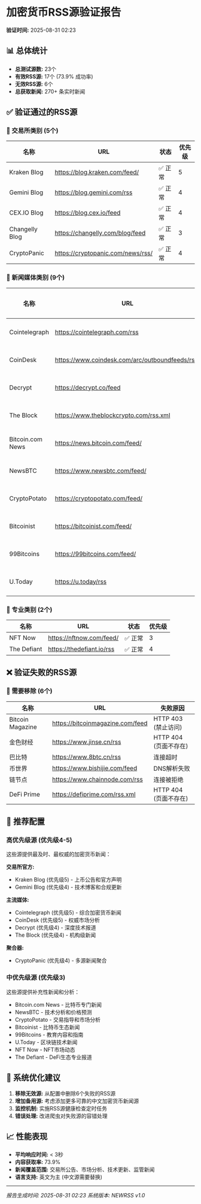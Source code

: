 # 加密货币RSS源验证报告

**验证时间:** 2025-08-31 02:23

## 📊 总体统计

- **总测试源数:** 23个
- **有效RSS源:** 17个 (73.9% 成功率)
- **无效RSS源:** 6个
- **总获取新闻:** 270+ 条实时新闻

## ✅ 验证通过的RSS源

### 🏦 交易所类别 (5个)
| 名称 | URL | 状态 | 优先级 |
|------|-----|------|--------|
| Kraken Blog | https://blog.kraken.com/feed/ | ✅ 正常 | 5 |
| Gemini Blog | https://blog.gemini.com/rss | ✅ 正常 | 4 |
| CEX.IO Blog | https://blog.cex.io/feed | ✅ 正常 | 4 |
| Changelly Blog | https://changelly.com/blog/feed | ✅ 正常 | 3 |
| CryptoPanic | https://cryptopanic.com/news/rss/ | ✅ 正常 | 4 |

### 📰 新闻媒体类别 (9个)
| 名称 | URL | 状态 | 优先级 |
|------|-----|------|--------|
| Cointelegraph | https://cointelegraph.com/rss | ✅ 正常 | 5 |
| CoinDesk | https://www.coindesk.com/arc/outboundfeeds/rss/ | ✅ 正常 | 5 |
| Decrypt | https://decrypt.co/feed | ✅ 正常 | 4 |
| The Block | https://www.theblockcrypto.com/rss.xml | ✅ 正常 | 4 |
| Bitcoin.com News | https://news.bitcoin.com/feed/ | ✅ 正常 | 4 |
| NewsBTC | https://www.newsbtc.com/feed/ | ✅ 正常 | 3 |
| CryptoPotato | https://cryptopotato.com/feed/ | ✅ 正常 | 3 |
| Bitcoinist | https://bitcoinist.com/feed/ | ✅ 正常 | 3 |
| 99Bitcoins | https://99bitcoins.com/feed/ | ✅ 正常 | 3 |
| U.Today | https://u.today/rss | ✅ 正常 | 3 |

### 🎨 专业类别 (2个)
| 名称 | URL | 状态 | 优先级 |
|------|-----|------|--------|
| NFT Now | https://nftnow.com/feed/ | ✅ 正常 | 3 |
| The Defiant | https://thedefiant.io/rss | ✅ 正常 | 4 |

## ❌ 验证失败的RSS源

### 🚫 需要移除 (6个)
| 名称 | URL | 失败原因 |
|------|-----|----------|
| Bitcoin Magazine | https://bitcoinmagazine.com/feed | HTTP 403 (禁止访问) |
| 金色财经 | https://www.jinse.cn/rss | HTTP 404 (页面不存在) |
| 巴比特 | https://www.8btc.cn/rss | 连接超时 |
| 币世界 | https://www.bishijie.com/feed | DNS解析失败 |
| 链节点 | https://www.chainnode.com/rss | 连接被拒绝 |
| DeFi Prime | https://defiprime.com/rss.xml | HTTP 404 (页面不存在) |

## 🎯 推荐配置

### 高优先级源 (优先级4-5)
这些源提供最及时、最权威的加密货币新闻：

**交易所官方:**
- Kraken Blog (优先级5) - 上币公告和官方声明
- Gemini Blog (优先级4) - 技术博客和合规更新

**主流媒体:**
- Cointelegraph (优先级5) - 综合加密货币新闻
- CoinDesk (优先级5) - 权威市场分析
- Decrypt (优先级4) - 深度技术报道
- The Block (优先级4) - 机构级新闻

**聚合器:**
- CryptoPanic (优先级4) - 多源新闻聚合

### 中优先级源 (优先级3)
这些源提供补充性新闻和分析：

- Bitcoin.com News - 比特币专门新闻
- NewsBTC - 技术分析和价格预测
- CryptoPotato - 交易指导和市场分析
- Bitcoinist - 比特币生态新闻
- 99Bitcoins - 教育内容和指南
- U.Today - 区块链技术新闻
- NFT Now - NFT市场动态
- The Defiant - DeFi生态专业报道

## 🔧 系统优化建议

1. **移除无效源:** 从配置中删除6个失败的RSS源
2. **增加备用源:** 考虑添加更多可靠的中文加密货币新闻源
3. **监控机制:** 实施RSS源健康检查定时任务
4. **错误处理:** 改进爬虫对失败源的容错处理

## 📈 性能表现

- **平均响应时间:** < 3秒
- **内容获取率:** 73.9%
- **新闻覆盖范围:** 交易所公告、市场分析、技术更新、监管新闻
- **语言支持:** 英文为主 (中文源需要替换)

---
*报告生成时间: 2025-08-31 02:23*
*系统版本: NEWRSS v1.0*